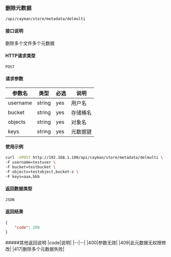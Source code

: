 ### 删除元数据
`/api/cayman/store/metadata/delmulti`

#### 接口说明
删除多个文件多个元数据

#### HTTP请求类型
`POST`

#### 请求参数
|参数名|类型|必选|说明|
|--|--|--|--|
|username|string|yes|用户名|
|bucket|string|yes|存储桶名|
|objects|string|yes|对象名|
|keys|string|yes|元数据键|

#### 使用示例
```sh
curl -XPOST http://192.168.1.100/api/cayman/store/metadata/delmulti \
-F username=testuser \
-F bucket=testbucket \
-F objects=testobject,bucket-z \
-F keys=aaa,bbb
```

#### 返回数据类型
`JSON`

#### 返回结果
```json
{
	"code":	200
}
```
#####其他返回说明
|code|说明|
|--|--|
|400|参数无效|
|409|此元数据无权限修改|
|417|删除多个元数据失败|